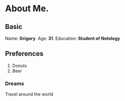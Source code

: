 # About Me.

## Basic
Name: **Grigory**.
Age: **31**.
Education: **Student of Netology**

## Preferences
1. Donuts
2. Beer
   
### Dreams
Travel around the world
